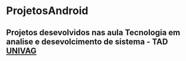 # ProjetosAndroid

Projetos desevolvidos nas aula
**Tecnologia em analise e desevolcimento de sistema - TAD**
[**UNIVAG**](http://www.univag.com.br/)
----------
